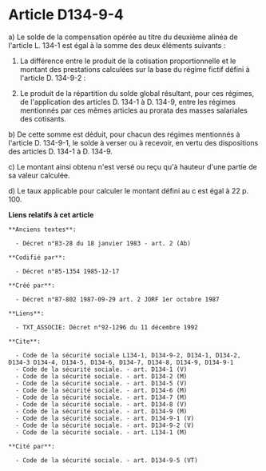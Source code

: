 # Article D134-9-4

a)  Le solde de la compensation opérée au titre du deuxième alinéa de l'article L. 134-1 est égal à la somme des deux
éléments suivants :

1. La différence entre le produit de la cotisation proportionnelle et le montant des prestations calculées sur la base du
régime fictif défini à l'article D. 134-9-2 :

2. Le produit de la répartition du solde global résultant, pour ces régimes, de l'application des articles D. 134-1 à D.
134-9, entre les régimes mentionnés par ces mêmes articles au prorata des masses salariales des cotisants.

b) De cette somme est déduit, pour chacun des régimes mentionnés à l'article D. 134-9-1, le solde à verser ou à recevoir, en
vertu des dispositions des articles D. 134-1 à D. 134-9.

c) Le montant ainsi obtenu n'est versé ou reçu qu'à hauteur d'une partie de sa valeur calculée.

d) Le taux applicable pour calculer le montant défini au c est égal à 22 p. 100.

**Liens relatifs à cet article**

	**Anciens textes**:

	  - Décret n°83-28 du 18 janvier 1983 - art. 2 (Ab)

	**Codifié par**:

	  - Décret n°85-1354 1985-12-17

	**Créé par**:

	  - Décret n°87-802 1987-09-29 art. 2 JORF 1er octobre 1987

	**Liens**:

	  - TXT_ASSOCIE: Décret n°92-1296 du 11 décembre 1992

	**Cite**:

	  - Code de la sécurité sociale L134-1, D134-9-2, D134-1, D134-2, D134-3 D134-4, D134-5, D134-6, D134-7, D134-8, D134-9, D134-9-1
	  - Code de la sécurité sociale. - art. D134-1 (V)
	  - Code de la sécurité sociale. - art. D134-2 (M)
	  - Code de la sécurité sociale. - art. D134-5 (V)
	  - Code de la sécurité sociale. - art. D134-6 (M)
	  - Code de la sécurité sociale. - art. D134-7 (M)
	  - Code de la sécurité sociale. - art. D134-8 (V)
	  - Code de la sécurité sociale. - art. D134-9 (M)
	  - Code de la sécurité sociale. - art. D134-9-1 (V)
	  - Code de la sécurité sociale. - art. D134-9-2 (V)
	  - Code de la sécurité sociale. - art. L134-1 (M)

	**Cité par**:

	  - Code de la sécurité sociale. - art. D134-9-5 (VT)
